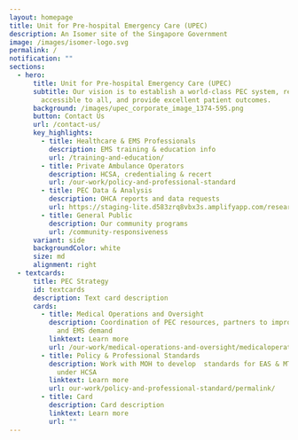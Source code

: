 ```yaml
---
layout: homepage
title: Unit for Pre-hospital Emergency Care (UPEC)
description: An Isomer site of the Singapore Government
image: /images/isomer-logo.svg
permalink: /
notification: ""
sections:
  - hero:
      title: Unit for Pre-hospital Emergency Care (UPEC)
      subtitle: Our vision is to establish a world-class PEC system, readily
        accessible to all, and provide excellent patient outcomes.
      background: /images/upec_corporate_image_1374-595.png
      button: Contact Us
      url: /contact-us/
      key_highlights:
        - title: Healthcare & EMS Professionals
          description: EMS training & education info
          url: /training-and-education/
        - title: Private Ambulance Operators
          description: HCSA, credentialing & recert
          url: /our-work/policy-and-professional-standard
        - title: PEC Data & Analysis
          description: OHCA reports and data requests
          url: https://staging-lite.d583zrq8vbx3s.amplifyapp.com/research/
        - title: General Public
          description: Our community programs
          url: /community-responsiveness
      variant: side
      backgroundColor: white
      size: md
      alignment: right
  - textcards:
      title: PEC Strategy
      id: textcards
      description: Text card description
      cards:
        - title: Medical Operations and Oversight
          description: Coordination of PEC resources, partners to improve OHCA survival
            and EMS demand
          linktext: Learn more
          url: /our-work/medical-operations-and-oversight/medicaloperationsandoversight/
        - title: Policy & Professional Standards
          description: Work with MOH to develop  standards for EAS & MTS which is enforced
            under HCSA
          linktext: Learn more
          url: our-work/policy-and-professional-standard/permalink/
        - title: Card
          description: Card description
          linktext: Learn more
          url: ""
---
```

